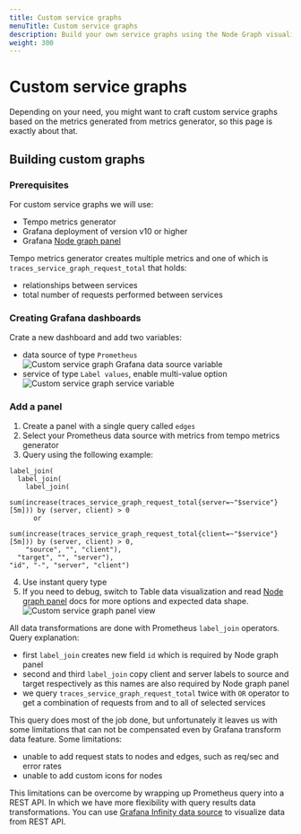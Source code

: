 ```yaml
---
title: Custom service graphs
menuTitle: Custom service graphs
description: Build your own service graphs using the Node Graph visualization from Tempo generated metrics
weight: 300
---
```


# Custom service graphs

Depending on your need, you might want to craft custom service graphs based on the metrics generated from metrics generator, so this page is exactly about that.  

## Building custom graphs


### Prerequisites  

For custom service graphs we will use:
- Tempo metrics generator
- Grafana deployment of version v10 or higher 
- Grafana [Node graph panel](https://grafana.com/docs/grafana/latest/panels-visualizations/visualizations/node-graph/)

Tempo metrics generator creates multiple metrics and one of which is `traces_service_graph_request_total` that holds:
- relationships between services
- total number of requests performed between services

### Creating Grafana dashboards
Crate a new dashboard and add two variables:
- data source of type `Prometheus`
![Custom service graph Grafana data source variable](../custom-service-graph-var-datasource.png)
- service of type `Label values`, enable multi-value option
![Custom service graph service variable](../custom-service-graph-var-service.png)


### Add a panel

1. Create a panel with a single query called `edges`
2. Select your Prometheus data source with metrics from tempo metrics generator
3. Query using the following example:
```
label_join(
  label_join(
    label_join(
      sum(increase(traces_service_graph_request_total{server=~"$service"}[5m])) by (server, client) > 0
      or
      sum(increase(traces_service_graph_request_total{client=~"$service"}[5m])) by (server, client) > 0,
    "source", "", "client"),
  "target", "", "server"), 
"id", "-", "server", "client")
```
4. Use instant query type
5. If you need to debug, switch to Table data visualization and read [Node graph panel](/docs/grafana/latest/panels-visualizations/visualizations/node-graph/) docs for more options and expected data shape.
![Custom service graph panel view](../custom-service-graph-with-query.png)

All data transformations are done with Prometheus `label_join` operators. Query explanation:
- first `label_join` creates new field `id` which is required by Node graph panel
- second and third `label_join` copy client and server labels to source and target respectively as this names are also required by Node graph panel
- we query `traces_service_graph_request_total` twice with `OR` operator to get a combination of requests from and to all of selected services

This query does most of the job done, but unfortunately it leaves us with some limitations that can not be compensated even by Grafana transform data feature. Some limitations:
- unable to add request stats to nodes and edges, such as req/sec and error rates
- unable to add custom icons for nodes

This limitations can be overcome by wrapping up Prometheus query into a REST API. In which we have more flexibility with query results data transformations. You can use [Grafana Infinity data source](/grafana/plugins/yesoreyeram-infinity-datasource/) to visualize data from REST API.